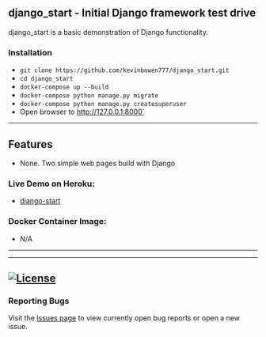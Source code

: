 ## django_start - Initial Django framework test drive

django_start is a basic demonstration of Django functionality.

### Installation
 - `git clone https://github.com/kevinbowen777/django_start.git`
 - `cd django_start`
 - `docker-compose up --build`
 - `docker-compose python manage.py migrate`
 - `docker-compose python manage.py createsuperuser`
 - Open browser to http://127.0.0.1:8000`


---
## Features
 - None. Two simple web pages build with Django

### Live Demo on Heroku:
 - [django-start](https://peaceful-beach-56605.herokuapp.com/)
### Docker Container Image:

 - N/A
---



---
[![License](https://img.shields.io/badge/license-MIT-green)](https://github.com/kevinbowen777/django_start/blob/master/LICENSE)
---
### Reporting Bugs

   Visit the [Issues page](https://github.com/kevinbowen777/django_start/issues)
      to view currently open bug reports or open a new issue.
